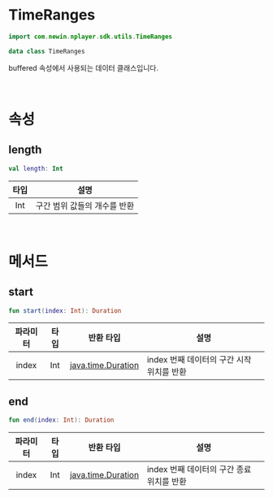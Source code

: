 # TimeRanges

```kotlin
import com.newin.nplayer.sdk.utils.TimeRanges
```

```kotlin
data class TimeRanges
```

buffered 속성에서 사용되는 데이터 클래스입니다.

<br>

# 속성

## length

```kotlin
val length: Int
```

|타입|설명|
|:--:|:--:|
|Int|구간 범위 값들의 개수를 반환|

<br>

# 메서드

## start

```kotlin
fun start(index: Int): Duration
```

|파라미터|타입|반환 타입|설명|
|:--:|:--:|:--:|--|
|index|Int|[java.time.Duration](https://developer.android.com/reference/java/time/Duration)|index 번째 데이터의 구간 시작 위치를 반환|

## end

```kotlin
fun end(index: Int): Duration
```

|파라미터|타입|반환 타입|설명|
|:--:|:--:|:--:|--|
|index|Int|[java.time.Duration](https://developer.android.com/reference/java/time/Duration)|index 번째 데이터의 구간 종료 위치를 반환|
